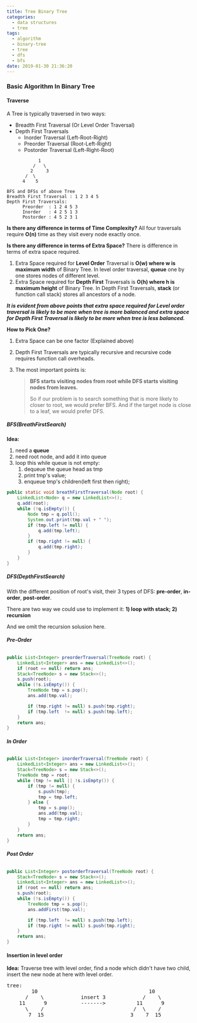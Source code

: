 ```yaml
---
title: Tree Binary Tree
categories:
  - data structures
  - tree
tags:
  - algorithm
  - binary-tree
  - tree
  - dfs
  - bfs
date: 2019-01-30 21:36:20
---
```


### Basic Algorithm In Binary Tree

#### Traverse

A Tree is typically traversed in two ways:

- Breadth First Traversal (Or Level Order Traversal)
- Depth First Traversals
  - Inorder Traversal (Left-Root-Right)
  - Preorder Traversal (Root-Left-Right)
  - Postorder Traversal (Left-Right-Root)

```
            1
          /   \
         2     3
       /  \
      4    5

BFS and DFSs of above Tree
Breadth First Traversal : 1 2 3 4 5
Depth First Traversals:
      Preorder  : 1 2 4 5 3
      Inorder   : 4 2 5 1 3
      Postorder : 4 5 2 3 1
```

**Is there any difference in terms of Time Complexity?**
All four traversals require **O(n)** time as they visit every node exactly once.

**Is there any difference in terms of Extra Space?**
There is difference in terms of extra space required.

1. Extra Space required for **Level Order** Traversal is **O(w) where w is maximum width** of Binary Tree. In level order traversal, **queue** one by one stores nodes of different level.
2. Extra Space required for **Depth First** Traversals is **O(h) where h is maximum height** of Binary Tree. In Depth First Traversals, **stack** (or function call stack) stores all ancestors of a node.

**_It is evident from above points that extra space required for Level order traversal is likely to be more when tree is more balanced and extra space for Depth First Traversal is likely to be more when tree is less balanced._**

**How to Pick One?**

1. Extra Space can be one factor (Explained above)

2. Depth First Traversals are typically recursive and recursive code requires function call overheads.

3. The most important points is:

   > **BFS starts visiting nodes from root while DFS starts visiting nodes from leaves.**
   >
   > So if our problem is to search something that is more likely to closer to root, we would prefer BFS. And if the target node is close to a leaf, we would prefer DFS.

##### BFS(BreathFirstSearch)

**Idea:**

1. need a **queue**
2. need root node, and add it into queue
3. loop this while queue is not empty:
   1. dequeue the queue head as tmp
   2. print tmp's value;
   3. enqueue tmp's children(left first then right);

```java
public static void breathFirstTraversal(Node root) {
    LinkedList<Node> q = new LinkedList<>();
    q.add(root);
    while (!q.isEmpty()) {
        Node tmp = q.poll();
        System.out.print(tmp.val + " ");
        if (tmp.left != null) {
            q.add(tmp.left);
        }
        if (tmp.right != null) {
            q.add(tmp.right);
        }
    }
}
```

##### DFS(DepthFirstSearch)

With the different position of root's visit, their 3 types of DFS: **pre-order**, **in-order**, **post-order**.

There are two way we could use to implement it: **1) loop with stack; 2) recursion**

And we omit the recursion solusion here.

###### **Pre-Order**

```java
public List<Integer> preorderTraversal(TreeNode root) {
    LinkedList<Integer> ans = new LinkedList<>();
    if (root == null) return ans;
    Stack<TreeNode> s = new Stack<>();
    s.push(root);
    while (!s.isEmpty()) {
        TreeNode tmp = s.pop();
        ans.add(tmp.val);

        if (tmp.right != null) s.push(tmp.right);
        if (tmp.left  != null) s.push(tmp.left);
    }
    return ans;
}
```

###### **In Order**

```java
public List<Integer> inorderTraversal(TreeNode root) {
    LinkedList<Integer> ans = new LinkedList<>();
    Stack<TreeNode> s = new Stack<>();
    TreeNode tmp = root;
    while (tmp != null || !s.isEmpty()) {
        if (tmp != null) {
            s.push(tmp);
            tmp = tmp.left;
        } else {
            tmp = s.pop();
            ans.add(tmp.val);
            tmp = tmp.right;
        }
    }
    return ans;
}
```

###### **Post Order**

```java
public List<Integer> postorderTraversal(TreeNode root) {
    Stack<TreeNode> s = new Stack<>();
    LinkedList<Integer> ans = new LinkedList<>();
    if (root == null) return ans;
    s.push(root);
    while (!s.isEmpty()) {
        TreeNode tmp = s.pop();
        ans.addFirst(tmp.val);

        if (tmp.left  != null) s.push(tmp.left);
        if (tmp.right != null) s.push(tmp.right);
    }
    return ans;
}
```

#### Insertion in level order

**Idea:** Traverse tree with level order, find a node which didn't have two child, insert the new node at here with level order.

<pre>
tree: 
        10                                    10
      /    \            insert 3            /    \
    11      9           -------&gt;          11      9
      \    /                             /  \    /
       7  15                            3    7  15
</pre>
